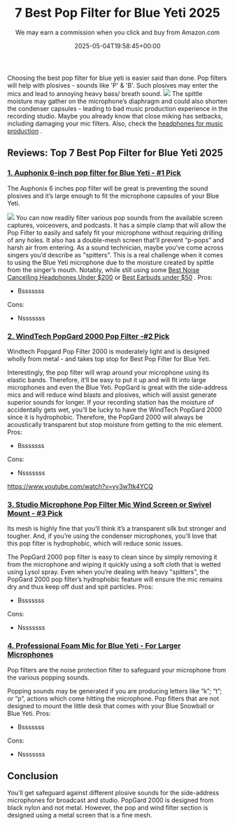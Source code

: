 ﻿---
author: We may earn a commission when you click and buy from Amazon.com
layout: post
title: 7 Best Pop Filter for Blue Yeti 2025
date: '2025-05-04T19:58:45+00:00'
categories:
- Headphones
tags: []
slug: /best-pop-filter-for-blue-yeti/
lastmod: 2025-05-07T12:21:25+03:00
---

Choosing the
best pop filter for blue yeti
is easier said than done.
Pop filters will help with plosives - sounds like 'P' & 'B'. Such plosives may enter the mics and lead to annoying heavy bass/ breath sound.
![](/assets/img/img/)
The spittle moisture may gather on the microphone’s diaphragm and could also shorten the condenser capsules - leading to bad music production experience in the recording studio.
Maybe you already know that close miking has setbacks, including damaging your mic filters. Also, check the
[headphones for music production](https://pestpolicy.com/best-headphones-for-music-production/)
.
## Reviews: Top 7 Best Pop Filter for Blue Yeti 2025
### [1. Auphonix 6-inch pop filter for Blue Yeti - #1 Pick](https://www.amazon.com/dp/B00HBN6T1I/?tag=p-policy-20)
The Auphonix 6 inches pop filter will be great is preventing the sound plosives and it’s large enough to fit the microphone capsules of your Blue Yeti.

![](/assets/img/e/ir)
You can now readily filter various pop sounds from the available screen captures, voiceovers, and podcasts.
It has a simple clamp that will allow the Pop Filter to easily and safely fit your microphone without requiring drilling of any holes. It also has a double-mesh screen that’ll prevent “p-pops” and harsh air from entering.
As a sound technician, maybe you've come across singers you’d describe as "spitters". This is a real challenge when it comes to using the Blue Yeti microphone due to the moisture created by spittle from the singer’s mouth. Notably, while still using some
[Best Noise Cancelling Headphones Under $200](https://pestpolicy.com/best-noise-cancelling-headphones-under-200/)
or
[Best Earbuds under $50](https://pestpolicy.com/best-earbuds-under-50/)
.
Pros:
- Bsssssss

Cons:
- Nsssssss

### [2. WindTech PopGard 2000 Pop Filter -#2 Pick](https://www.amazon.com/dp/B00946ZJN4/?tag=p-policy-20)
Windtech Popgard Pop Filter 2000 is moderately light and is designed wholly from metal - and takes top stop for Best Pop Filter for Blue Yeti.

Interestingly, the pop filter will wrap around your microphone using its elastic bands. Therefore, it’ll be easy to put it up and will fit into large microphones and even the Blue Yeti.
PopGard is great with the side-address mics and will reduce wind blasts and plosives, which will assist generate superior sounds for longer.
If your recording station has the moisture of accidentally gets wet, you’ll be lucky to have the WindTech PopGard 2000 since it is hydrophobic. Therefore, the PopGard 2000 will always be acoustically transparent but stop moisture from getting to the mic element.
Pros:
- Bsssssss

Cons:
- Nsssssss

https://www.youtube.com/watch?v=yy3wTtk4YCQ
### [3. Studio Microphone Pop Filter Mic Wind Screen or Swivel Mount - #3 Pick](https://www.amazon.com/dp/B008AOH1O6/?tag=p-policy-20)
Its mesh is highly fine that you’ll think it’s a transparent silk but stronger and tougher. And, if you’re using the condenser microphones, you’ll love that this pop filter is hydrophobic, which will reduce sonic issues.

The PopGard 2000 pop filter is easy to clean since by simply removing it from the microphone and wiping it quickly using a soft cloth that is wetted using Lysol spray. Even when you’re dealing with heavy "spitters", the PopGard 2000 pop filter’s hydrophobic feature will ensure the mic remains dry and thus keep off dust and spit particles.
Pros:
- Bsssssss

Cons:
- Nsssssss

### [4. Professional Foam Mic for Blue Yeti - For Larger Microphones](https://www.amazon.com/dp/B017PH9682/?tag=p-policy-20)
Pop filters are the noise protection filter to safeguard your microphone from the various popping sounds.

Popping sounds may be generated if you are producing letters like “k”; “t”; or “p”, actions which come hitting the microphone. Pop filters that are not designed to mount the little desk that comes with your Blue Snowball or Blue Yeti.
Pros:
- Bsssssss

Cons:
- Nsssssss

## Conclusion
You’ll get safeguard against different plosive sounds for the side-address microphones for broadcast and studio.
PopGard 2000 is designed from black nylon and not metal. However, the pop and wind filter section is designed using a metal screen that is a fine mesh.